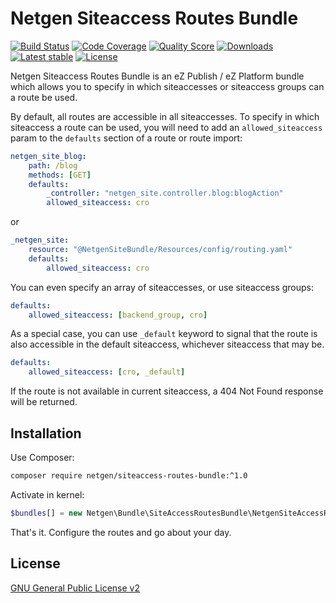 Netgen Siteaccess Routes Bundle
===============================

[![Build Status](https://img.shields.io/travis/netgen/NetgenSiteAccessRoutesBundle.svg?style=flat-square)](https://travis-ci.org/netgen/NetgenSiteAccessRoutesBundle)
[![Code Coverage](https://img.shields.io/codecov/c/github/netgen/NetgenSiteAccessRoutesBundle.svg?style=flat-square)](https://codecov.io/gh/netgen/NetgenSiteAccessRoutesBundle)
[![Quality Score](https://img.shields.io/scrutinizer/g/netgen/NetgenSiteAccessRoutesBundle.svg?style=flat-square)](https://scrutinizer-ci.com/g/netgen/NetgenSiteAccessRoutesBundle)
[![Downloads](https://img.shields.io/packagist/dt/netgen/siteaccess-routes-bundle.svg?style=flat-square)](https://packagist.org/packages/netgen/siteaccess-routes-bundle)
[![Latest stable](https://img.shields.io/packagist/v/netgen/siteaccess-routes-bundle.svg?style=flat-square)](https://packagist.org/packages/netgen/siteaccess-routes-bundle)
[![License](https://img.shields.io/github/license/netgen/NetgenSiteAccessRoutesBundle.svg?style=flat-square)](LICENSE)

Netgen Siteaccess Routes Bundle is an eZ Publish / eZ Platform bundle which allows you to specify in which siteaccesses or siteaccess groups can a route be used.

By default, all routes are accessible in all siteaccesses. To specify in which siteaccess a route can be used, you will need to add an `allowed_siteaccess` param to the `defaults` section of a route or route import:

```yml
netgen_site_blog:
    path: /blog
    methods: [GET]
    defaults:
        _controller: "netgen_site.controller.blog:blogAction"
        allowed_siteaccess: cro
```

or

```yml
_netgen_site:
    resource: "@NetgenSiteBundle/Resources/config/routing.yaml"
    defaults:
        allowed_siteaccess: cro
```

You can even specify an array of siteaccesses, or use siteaccess groups:

```yml
defaults:
    allowed_siteaccess: [backend_group, cro]
```

As a special case, you can use `_default` keyword to signal that the route is also accessible in the default siteaccess, whichever siteaccess that may be.

```yml
defaults:
    allowed_siteaccess: [cro, _default]
```

If the route is not available in current siteaccess, a 404 Not Found response will be returned.

Installation
------------

Use Composer:

```bash
composer require netgen/siteaccess-routes-bundle:^1.0
```

Activate in kernel:

```php
$bundles[] = new Netgen\Bundle\SiteAccessRoutesBundle\NetgenSiteAccessRoutesBundle();
```

That's it. Configure the routes and go about your day.

License
-------

[GNU General Public License v2](LICENSE)
